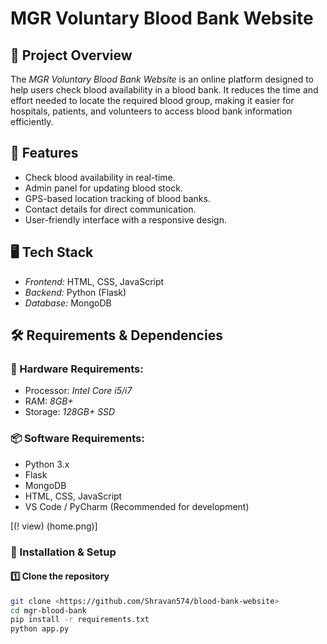 # MGR Voluntary Blood Bank Website

## 📌 Project Overview
The *MGR Voluntary Blood Bank Website* is an online platform designed to help users check blood availability in a blood bank. It reduces the time and effort needed to locate the required blood group, making it easier for hospitals, patients, and volunteers to access blood bank information efficiently.

## 🎯 Features
- Check blood availability in real-time.
- Admin panel for updating blood stock.
- GPS-based location tracking of blood banks.
- Contact details for direct communication.
- User-friendly interface with a responsive design.

## 🖥 Tech Stack
- *Frontend:* HTML, CSS, JavaScript
- *Backend:* Python (Flask)
- *Database:* MongoDB

## 🛠 Requirements & Dependencies
### 🔧 Hardware Requirements:
- Processor: *Intel Core i5/i7*
- RAM: *8GB+*
- Storage: *128GB+ SSD*

### 📦 Software Requirements:
- Python 3.x
- Flask
- MongoDB
- HTML, CSS, JavaScript
- VS Code / PyCharm (Recommended for development)

[(! view)  (home.png)]

### 📌 Installation & Setup
#### 1️⃣ Clone the repository
```sh
git clone <https://github.com/Shravan574/blood-bank-website>
cd mgr-blood-bank
pip install -r requirements.txt
python app.py
